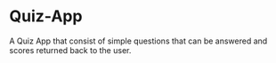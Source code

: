 # Quiz-App
A Quiz App that consist of simple questions that can be answered and scores returned back to the user.
